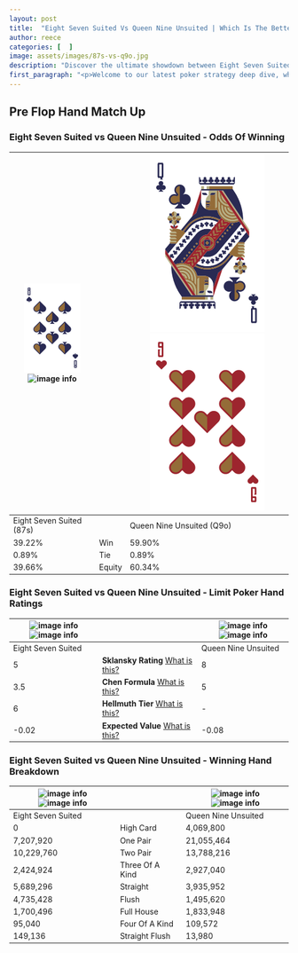 ```yaml
---
layout: post
title:  "Eight Seven Suited Vs Queen Nine Unsuited | Which Is The Better Hand In Poker? A Complete Guide"
author: reece
categories: [  ]
image: assets/images/87s-vs-q9o.jpg
description: "Discover the ultimate showdown between Eight Seven Suited and Queen Nine Unsuited in poker! Uncover the odds, strategies, and scenarios where one hand triumphs over the other. Get ready to up your poker game with this thrilling analysis."
first_paragraph: "<p>Welcome to our latest poker strategy deep dive, where we're pitting two distinct hands against each other in a high-stakes showdown: Eight Seven Suited vs Queen Nine Unsuited.</p><p>In the dynamic world of poker, every decision counts, and knowing which hand holds the upper hand is key to your success at the table.</p><p>In this article, we'll dissect these two hands, explore the scenarios where one dominates the other, and equip you with the knowledge to make strategic choices that can tip the odds in your favor.</p><p>Get ready to unravel the intriguing dynamics of these poker hands and elevate your game to new heights.</p>"
---
```




[comment]: # (sp0)

## Pre Flop Hand Match Up

<div class="table hand-ratings" markdown="1"> 



### Eight Seven Suited vs Queen Nine Unsuited - Odds Of Winning


    
| ![image info](assets/images/hand1/8.png) ![image info](assets/images/hand1/7s.png) |  | ![image info](assets/images/hand2/Q.png) ![image info](assets/images/hand2/9o.png) |
| -------- | -------- | -------- |
| Eight Seven Suited (87s) |  | Queen Nine Unsuited (Q9o) |
| 39.22% | Win | 59.90% |
| 0.89% | Tie | 0.89% |
| 39.66% | Equity | 60.34% |




[comment]: # (sp1)



### Eight Seven Suited vs Queen Nine Unsuited - Limit Poker Hand Ratings


    
| ![image info](https://www.riverpairs.com/assets/images/hand1/8.png) ![image info](https://www.riverpairs.com/assets/images/hand1/7s.png) |  | ![image info](https://www.riverpairs.com/assets/images/hand2/Q.png) ![image info](https://www.riverpairs.com/assets/images/hand2/9o.png) |
| -------- | -------- | -------- |
| Eight Seven Suited |  | Queen Nine Unsuited |
| 5 | **Sklansky Rating** [What is this?](/sklansky-rating-explained) | 8 |
| 3.5 | **Chen Formula** [What is this?](/chen-formula-explained) | 5 |
| 6 | **Hellmuth Tier** [What is this?](/Hellmuth-tier-explained) | - |
| -0.02 | **Expected Value** [What is this?](/expected-value-explained) | -0.08 |




[comment]: # (sp2)



### Eight Seven Suited vs Queen Nine Unsuited - Winning Hand Breakdown


    
| ![image info](https://www.riverpairs.com/assets/images/hand1/8.png) ![image info](https://www.riverpairs.com/assets/images/hand1/7s.png) |  | ![image info](https://www.riverpairs.com/assets/images/hand2/Q.png) ![image info](https://www.riverpairs.com/assets/images/hand2/9o.png) |
| -------- | -------- | -------- |
| Eight Seven Suited |  | Queen Nine Unsuited |
| 0 | High Card | 4,069,800 |
| 7,207,920 | One Pair | 21,055,464 |
| 10,229,760 | Two Pair | 13,788,216 |
| 2,424,924 | Three Of A Kind | 2,927,040 |
| 5,689,296 | Straight | 3,935,952 |
| 4,735,428 | Flush | 1,495,620 |
| 1,700,496 | Full House | 1,833,948 |
| 95,040 | Four Of A Kind | 109,572 |
| 149,136 | Straight Flush | 13,980 |




[comment]: # (sp3)



</div>

[comment]: # (sp4)



[comment]: # (sp5)

